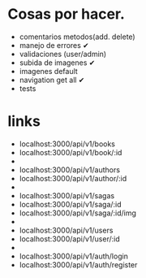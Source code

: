# Cosas por hacer.

- comentarios metodos(add. delete)
- manejo de errores ✔
- validaciones (user/admin) 
- subida de imagenes ✔
- imagenes default
- navigation get all ✔
- tests


# links

- localhost:3000/api/v1/books
- localhost:3000/api/v1/book/:id
- 
- localhost:3000/api/v1/authors
- localhost:3000/api/v1/author/:id
- 
- localhost:3000/api/v1/sagas
- localhost:3000/api/v1/saga/:id
- localhost:3000/api/v1/saga/:id/img
-
- localhost:3000/api/v1/users
- localhost:3000/api/v1/user/:id
-
- localhost:3000/api/v1/auth/login
- localhost:3000/api/v1/auth/register
